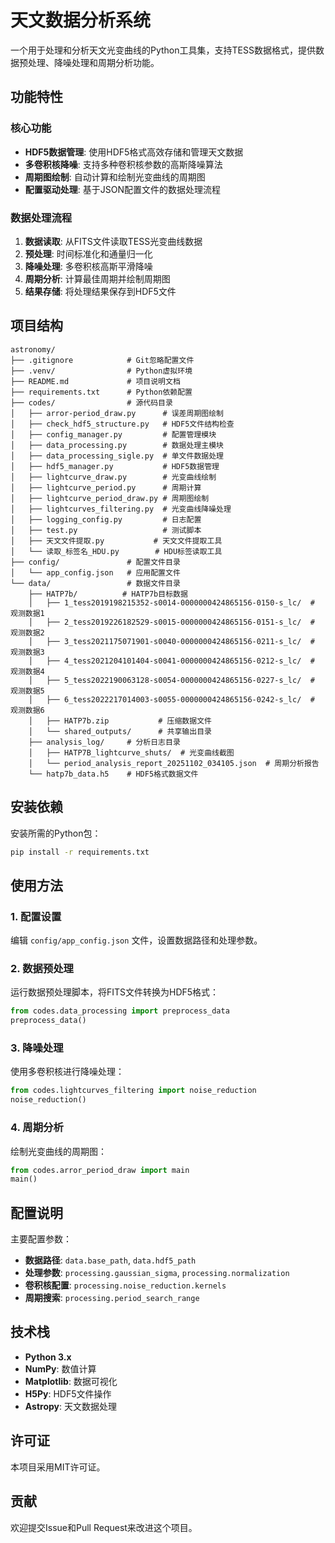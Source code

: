 # 天文数据分析系统

一个用于处理和分析天文光变曲线的Python工具集，支持TESS数据格式，提供数据预处理、降噪处理和周期分析功能。

## 功能特性

### 核心功能
- **HDF5数据管理**: 使用HDF5格式高效存储和管理天文数据
- **多卷积核降噪**: 支持多种卷积核参数的高斯降噪算法
- **周期图绘制**: 自动计算和绘制光变曲线的周期图
- **配置驱动处理**: 基于JSON配置文件的数据处理流程

### 数据处理流程
1. **数据读取**: 从FITS文件读取TESS光变曲线数据
2. **预处理**: 时间标准化和通量归一化
3. **降噪处理**: 多卷积核高斯平滑降噪
4. **周期分析**: 计算最佳周期并绘制周期图
5. **结果存储**: 将处理结果保存到HDF5文件

## 项目结构

```
astronomy/
├── .gitignore            # Git忽略配置文件
├── .venv/                # Python虚拟环境
├── README.md             # 项目说明文档
├── requirements.txt      # Python依赖配置
├── codes/                # 源代码目录
│   ├── arror-period_draw.py      # 误差周期图绘制
│   ├── check_hdf5_structure.py   # HDF5文件结构检查
│   ├── config_manager.py         # 配置管理模块
│   ├── data_processing.py        # 数据处理主模块
│   ├── data_processing_sigle.py  # 单文件数据处理
│   ├── hdf5_manager.py           # HDF5数据管理
│   ├── lightcurve_draw.py        # 光变曲线绘制
│   ├── lightcurve_period.py      # 周期计算
│   ├── lightcurve_period_draw.py # 周期图绘制
│   ├── lightcurves_filtering.py  # 光变曲线降噪处理
│   ├── logging_config.py         # 日志配置
│   ├── test.py                   # 测试脚本
│   ├── 天文文件提取.py           # 天文文件提取工具
│   └── 读取_标签名_HDU.py        # HDU标签读取工具
├── config/               # 配置文件目录
│   └── app_config.json   # 应用配置文件
└── data/                 # 数据文件目录
    ├── HATP7b/          # HATP7b目标数据
    │   ├── 1_tess2019198215352-s0014-0000000424865156-0150-s_lc/  # 观测数据1
    │   ├── 2_tess2019226182529-s0015-0000000424865156-0151-s_lc/  # 观测数据2
    │   ├── 3_tess2021175071901-s0040-0000000424865156-0211-s_lc/  # 观测数据3
    │   ├── 4_tess2021204101404-s0041-0000000424865156-0212-s_lc/  # 观测数据4
    │   ├── 5_tess2022190063128-s0054-0000000424865156-0227-s_lc/  # 观测数据5
    │   ├── 6_tess2022217014003-s0055-0000000424865156-0242-s_lc/  # 观测数据6
    │   ├── HATP7b.zip           # 压缩数据文件
    │   └── shared_outputs/      # 共享输出目录
    ├── analysis_log/     # 分析日志目录
    │   ├── HATP7B_lightcurve_shuts/  # 光变曲线截图
    │   └── period_analysis_report_20251102_034105.json  # 周期分析报告
    └── hatp7b_data.h5    # HDF5格式数据文件
```

## 安装依赖

安装所需的Python包：

```bash
pip install -r requirements.txt
```

## 使用方法

### 1. 配置设置
编辑 `config/app_config.json` 文件，设置数据路径和处理参数。

### 2. 数据预处理
运行数据预处理脚本，将FITS文件转换为HDF5格式：

```python
from codes.data_processing import preprocess_data
preprocess_data()
```

### 3. 降噪处理
使用多卷积核进行降噪处理：

```python
from codes.lightcurves_filtering import noise_reduction
noise_reduction()
```

### 4. 周期分析
绘制光变曲线的周期图：

```python
from codes.arror_period_draw import main
main()
```

## 配置说明

主要配置参数：

- **数据路径**: `data.base_path`, `data.hdf5_path`
- **处理参数**: `processing.gaussian_sigma`, `processing.normalization`
- **卷积核配置**: `processing.noise_reduction.kernels`
- **周期搜索**: `processing.period_search_range`

## 技术栈

- **Python 3.x**
- **NumPy**: 数值计算
- **Matplotlib**: 数据可视化
- **H5Py**: HDF5文件操作
- **Astropy**: 天文数据处理

## 许可证

本项目采用MIT许可证。

## 贡献

欢迎提交Issue和Pull Request来改进这个项目。
